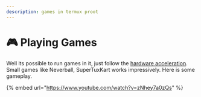 ```yaml
---
description: games in termux proot
---
```


# 🎮 Playing Games

Well its possible to run games in it, just follow the [hardware acceleration](hardware-acceleration.md). Small games like Neverball, SuperTuxKart works impressively. Here is some gameplay.

{% embed url="https://www.youtube.com/watch?v=zNhey7a0zQs" %}
